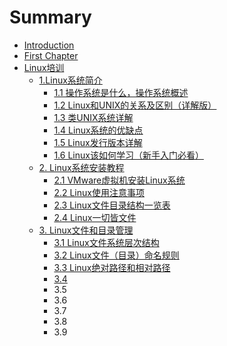 # Summary

* [Introduction](README.md)
* [First Chapter](chapter1.md)
* [Linux培训](linuxpei-xun.md)
  * [1.Linux系统简介](linuxpei-xun/1linuxxi-tong-jian-jie.md)
    * [1.1 操作系统是什么，操作系统概述](linuxpei-xun/1linuxxi-tong-jian-jie/11.md)
    * [1.2 Linux和UNIX的关系及区别（详解版）](linuxpei-xun/1linuxxi-tong-jian-jie/12.md)
    * [1.3 类UNIX系统详解](linuxpei-xun/1linuxxi-tong-jian-jie/13.md)
    * [1.4 Linux系统的优缺点](linuxpei-xun/1linuxxi-tong-jian-jie/14.md)
    * [1.5 Linux发行版本详解](linuxpei-xun/1linuxxi-tong-jian-jie/15-linuxfa-xing-ban-ben-xiang-jie.md)
    * [1.6 Linux该如何学习（新手入门必看）](linuxpei-xun/1linuxxi-tong-jian-jie/16.md)
  * [2. Linux系统安装教程](linuxpei-xun/2.md)
    * [2.1 VMware虚拟机安装Linux系统](linuxpei-xun/2/21.md)
    * [2.2 Linux使用注意事项](linuxpei-xun/2/22.md)
    * [2.3 Linux文件目录结构一览表](linuxpei-xun/2/23.md)
    * [2.4 Linux一切皆文件](linuxpei-xun/2/24.md)
  * [3. Linux文件和目录管理](linuxpei-xun/3.md)
    * [3.1 Linux文件系统层次结构](linuxpei-xun/3/31.md)
    * [3.2 Linux文件（目录）命名规则](linuxpei-xun/3/32.md)
    * [3.3 Linux绝对路径和相对路径](linuxpei-xun/3/33.md)
    * [3.4](linuxpei-xun/3/34.md)
    * 3.5
    * 3.6
    * 3.7
    * 3.8
    * 3.9

